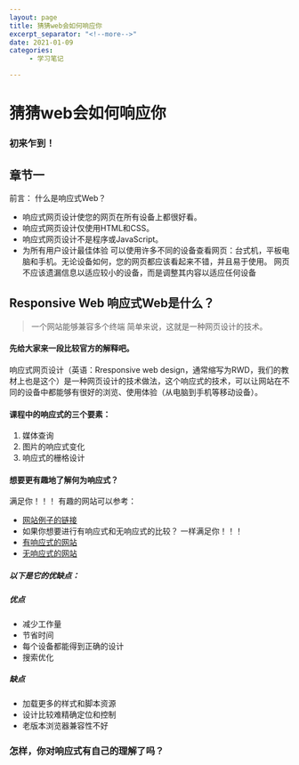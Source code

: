 ```yaml
---
layout: page
title: 猜猜web会如何响应你
excerpt_separator: "<!--more-->"
date: 2021-01-09
categories:
     - 学习笔记

---
```


# 猜猜web会如何响应你
### 初来乍到！
## 章节一
<!--more-->
前言：
什么是响应式Web？
- 响应式网页设计使您的网页在所有设备上都很好看。
- 响应式网页设计仅使用HTML和CSS。
- 响应式网页设计不是程序或JavaScript。
- 为所有用户设计最佳体验 
可以使用许多不同的设备查看网页：台式机，平板电脑和手机。无论设备如何，您的网页都应该看起来不错，并且易于使用。
网页不应该遗漏信息以适应较小的设备，而是调整其内容以适应任何设备

## Responsive Web 响应式Web是什么？
> 一个网站能够兼容多个终端
简单来说，这就是一种网页设计的技术。
#### 先给大家来一段比较官方的解释吧。
响应式网页设计（英语：Rresponsive web design，通常缩写为RWD，我们的教材上也是这个）是一种网页设计的技术做法，这个响应式的技术，可以让网站在不同的设备中都能够有很好的浏览、使用体验（从电脑到手机等移动设备）。
#### 课程中的响应式的三个要素：
1. 媒体查询
2. 图片的响应式变化
3. 响应式的栅格设计
#### 想要更有趣地了解何为响应式？
满足你！！！
有趣的网站可以参考：
- [网站例子的链接](https://alistapart.com/article/responsive-web-design/)
- 如果你想要进行有响应式和无响应式的比较？
一样满足你！！！
- [有响应式的网站](http://wcy.nfu.edu.cn/)
- [无响应式的网站](http://www.sysu.edu.cn/2012/cn/index.htm)

##### 以下是它的优缺点：
##### 优点
- 减少工作量
- 节省时间
- 每个设备都能得到正确的设计
- 搜索优化
##### 缺点
- 加载更多的样式和脚本资源
- 设计比较难精确定位和控制
- 老版本浏览器兼容性不好
### 怎样，你对响应式有自己的理解了吗？


